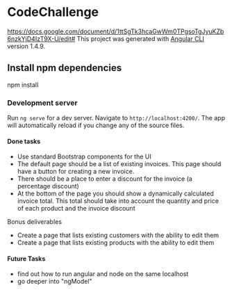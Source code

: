 # CodeChallenge

https://docs.google.com/document/d/1ttSgTk3hcaGwWm0TPgsoTgJyuKZb6nzkYjD4IzT9X-U/edit#
This project was generated with [Angular CLI](https://github.com/angular/angular-cli) version 1.4.9.

## Install npm dependencies

npm install

### Development server

Run `ng serve` for a dev server. Navigate to `http://localhost:4200/`. The app will automatically reload if you change any of the source files.

#### Done tasks
 - Use standard Bootstrap components for the UI
 - The default page should be a list of existing invoices. This page should have a button for creating a new invoice.
 - There should be a place to enter a discount for the invoice (a percentage discount)
 - At the bottom of the page you should show a dynamically calculated invoice total. This total should take into account the quantity and price of each product and the invoice discount
 
 Bonus deliverables
 
 - Create a page that lists existing customers with the ability to edit them
 - Create a page that lists existing products with the ability to edit them
 

#### Future Tasks
 - find out how to run angular and node on the same localhost
 - go deeper into "ngModel"
 


